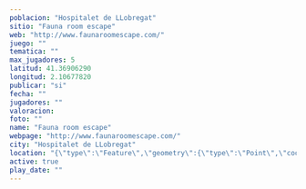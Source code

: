 ```yaml
---
poblacion: "Hospitalet de LLobregat"
sitio: "Fauna room escape"
web: "http://www.faunaroomescape.com/"
juego: ""
tematica: ""
max_jugadores: 5
latitud: 41.36906290
longitud: 2.10677820
publicar: "si"
fecha: ""
jugadores: ""
valoracion: 
foto: ""
name: "Fauna room escape"
webpage: "http://www.faunaroomescape.com/"
city: "Hospitalet de LLobregat"
location: "{\"type\":\"Feature\",\"geometry\":{\"type\":\"Point\",\"coordinates\":[\"41,36906290\",\"2,10677820\"]}}"
active: true
play_date: ""
---
```

